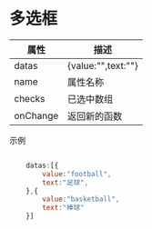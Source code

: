 # 多选框

|属性|描述|
|--|--|
|datas|{value:"",text:""}|
|name|属性名称|
|checks|已选中数组|
|onChange|返回新的函数|

示例

```js

    datas:[{
        value:"football",
        text:"足球",
    },{
        value:"basketball",
        text:"棒球"
    }]

```